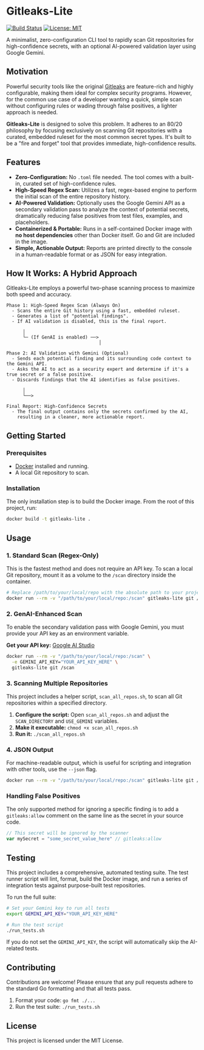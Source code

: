 # Gitleaks-Lite

[![Build Status](https://img.shields.io/badge/build-passing-brightgreen)](https://github.com/actions)
[![License: MIT](https://img.shields.io/badge/License-MIT-yellow.svg)](https://opensource.org/licenses/MIT)

A minimalist, zero-configuration CLI tool to rapidly scan Git repositories for high-confidence secrets, with an optional AI-powered validation layer using Google Gemini.

## Motivation

Powerful security tools like the original [Gitleaks](https://github.com/gitleaks/gitleaks) are feature-rich and highly configurable, making them ideal for complex security programs. However, for the common use case of a developer wanting a quick, simple scan without configuring rules or wading through false positives, a lighter approach is needed.

**Gitleaks-Lite** is designed to solve this problem. It adheres to an 80/20 philosophy by focusing exclusively on scanning Git repositories with a curated, embedded ruleset for the most common secret types. It's built to be a "fire and forget" tool that provides immediate, high-confidence results.

## Features

-   **Zero-Configuration:** No `.toml` file needed. The tool comes with a built-in, curated set of high-confidence rules.
-   **High-Speed Regex Scan:** Utilizes a fast, regex-based engine to perform the initial scan of the entire repository history.
-   **AI-Powered Validation:** Optionally uses the Google Gemini API as a secondary validation pass to analyze the context of potential secrets, dramatically reducing false positives from test files, examples, and placeholders.
-   **Containerized & Portable:** Runs in a self-contained Docker image with **no host dependencies** other than Docker itself. Go and Git are included in the image.
-   **Simple, Actionable Output:** Reports are printed directly to the console in a human-readable format or as JSON for easy integration.

## How It Works: A Hybrid Approach

Gitleaks-Lite employs a powerful two-phase scanning process to maximize both speed and accuracy.

```plaintext
Phase 1: High-Speed Regex Scan (Always On)
  - Scans the entire Git history using a fast, embedded ruleset.
  - Generates a list of "potential findings".
  - If AI validation is disabled, this is the final report.

      │
      └─ (If GenAI is enabled) ──>
                                  │

Phase 2: AI Validation with Gemini (Optional)
  - Sends each potential finding and its surrounding code context to the Gemini API.
  - Asks the AI to act as a security expert and determine if it's a true secret or a false positive.
  - Discards findings that the AI identifies as false positives.

      │
      └──>

Final Report: High-Confidence Secrets
  - The final output contains only the secrets confirmed by the AI,
    resulting in a cleaner, more actionable report.
```

## Getting Started

### Prerequisites

-   [Docker](https://docs.docker.com/get-docker/) installed and running.
-   A local Git repository to scan.

### Installation

The only installation step is to build the Docker image. From the root of this project, run:

```sh
docker build -t gitleaks-lite .
```

## Usage

### 1. Standard Scan (Regex-Only)

This is the fastest method and does not require an API key. To scan a local Git repository, mount it as a volume to the `/scan` directory inside the container.

```sh
# Replace /path/to/your/local/repo with the absolute path to your project
docker run --rm -v "/path/to/your/local/repo:/scan" gitleaks-lite git /scan
```

### 2. GenAI-Enhanced Scan

To enable the secondary validation pass with Google Gemini, you must provide your API key as an environment variable.

**Get your API key:** [Google AI Studio](https://aistudio.google.com/app/apikey)

```sh
docker run --rm -v "/path/to/your/local/repo:/scan" \
  -e GEMINI_API_KEY="YOUR_API_KEY_HERE" \
  gitleaks-lite git /scan
```

### 3. Scanning Multiple Repositories

This project includes a helper script, `scan_all_repos.sh`, to scan all Git repositories within a specified directory.

1.  **Configure the script:** Open `scan_all_repos.sh` and adjust the `SCAN_DIRECTORY` and `USE_GEMINI` variables.
2.  **Make it executable:** `chmod +x scan_all_repos.sh`
3.  **Run it:** `./scan_all_repos.sh`

### 4. JSON Output

For machine-readable output, which is useful for scripting and integration with other tools, use the `--json` flag.

```sh
docker run --rm -v "/path/to/your/local/repo:/scan" gitleaks-lite git /scan --json
```

### Handling False Positives

The only supported method for ignoring a specific finding is to add a `gitleaks:allow` comment on the same line as the secret in your source code.

```go
// This secret will be ignored by the scanner
var mySecret = "some_secret_value_here" // gitleaks:allow
```

## Testing

This project includes a comprehensive, automated testing suite. The test runner script will lint, format, build the Docker image, and run a series of integration tests against purpose-built test repositories.

To run the full suite:

```sh
# Set your Gemini key to run all tests
export GEMINI_API_KEY="YOUR_API_KEY_HERE"

# Run the test script
./run_tests.sh
```

If you do not set the `GEMINI_API_KEY`, the script will automatically skip the AI-related tests.

## Contributing

Contributions are welcome! Please ensure that any pull requests adhere to the standard Go formatting and that all tests pass.

1.  Format your code: `go fmt ./...`
2.  Run the test suite: `./run_tests.sh`

## License

This project is licensed under the MIT License.